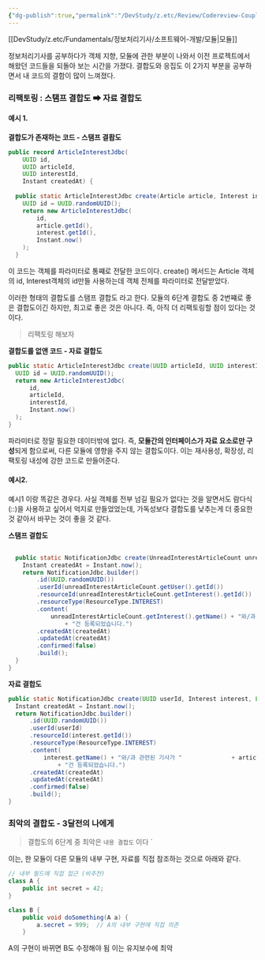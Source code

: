 ```yaml
---
{"dg-publish":true,"permalink":"/DevStudy/z.etc/Review/Codereview-Coupling/","noteIcon":"","created":"2025-06-05T08:57:21.112+09:00","updated":"2025-06-05T08:57:21.127+09:00"}
---
```




[[DevStudy/z.etc/Fundamentals/정보처리기사/소프트웨어-개발/모듈\|모듈]]

정보처리기사를 공부하다가 객체 지향, 모듈에 관한 부분이 나와서 이전 프로젝트에서 해왔던 코드들을 되돌아 보는 시간을 가졌다.
결합도와 응집도 이 2가지 부분을 공부하면서 내 코드의 결함이 많이 느껴졌다.


### 리팩토링 : 스탬프 결합도 ➡ 자료 결합도 
#### 예시 1. 

**결합도가 존재하는 코드 - 스탬프 결홥도**
```java
public record ArticleInterestJdbc(  
    UUID id,  
    UUID articleId,  
    UUID interestId,  
    Instant createdAt) {  
  
  public static ArticleInterestJdbc create(Article article, Interest interest) {  
    UUID id = UUID.randomUUID();  
    return new ArticleInterestJdbc(  
        id,  
        article.getId(),  
        interest.getId(),  
        Instant.now()  
    );  
  }
```
이 코드는 객체를 파라미터로 통쨰로 전달한 코드이다.
create() 메서드는 Article 객체의 id, Interest객체의 id만들 사용하는데 객체 전체를 파라미터로 전달받았다.

이러한 형태의 결합도를 스탬프 결합도 라고 한다.
모듈의 6단계 결합도 중 2번쨰로 좋은 결합도이긴 하지만, 최고로 좋은 것은 아니다.
즉, 아직 더 리팩토링할 점이 있다는 것이다.

> 리팩토링 해보자 

**결합도를 없앤 코드 - 자료 결합도**
```java
public static ArticleInterestJdbc create(UUID articleId, UUID interestId) {  
  UUID id = UUID.randomUUID();  
  return new ArticleInterestJdbc(  
      id,  
      articleId,  
      interestId,  
      Instant.now()  
  );  
}
```
파라미터로 정말 필요한 데이터밖에 없다.
즉, **모듈간의 인터페이스가 자료 요소로만 구성**되게 함으로써, 다른 모듈에 영향을 주지 않는 결합도이다.
이는 재사용성, 확장성, 리팩토링 내성에 강한 코드로 만들어준다.


#### 예시2. 

예시1 이랑 똑같은 경우다.
사실 객체를 전부 넘길 필요가 없다는 것을 알면서도 람다식(::)을 사용하고 싶어서 억지로 만들었었는데, 가독성보다 결합도를 낮추는게 더 중요한 것 같아서 바꾸는 것이 좋을 것 같다.

**스탬프 결합도** 
```java
  
  public static NotificationJdbc create(UnreadInterestArticleCount unreadInterestArticleCount) {  
    Instant createdAt = Instant.now();  
    return NotificationJdbc.builder()  
        .id(UUID.randomUUID())  
        .userId(unreadInterestArticleCount.getUser().getId())  
        .resourceId(unreadInterestArticleCount.getInterest().getId())  
        .resourceType(ResourceType.INTEREST)  
        .content(  
            unreadInterestArticleCount.getInterest().getName() + "와/과 관련된 기사가 "                + unreadInterestArticleCount.getArticleCount()  
                + "건 등록되었습니다.")  
        .createdAt(createdAt)  
        .updatedAt(createdAt)  
        .confirmed(false)  
        .build();  
  }  
}
```


**자료 결합도** 
```java
public static NotificationJdbc create(UUID userId, Interest interest, Long articleCount) {  
  Instant createdAt = Instant.now();  
  return NotificationJdbc.builder()  
      .id(UUID.randomUUID())  
      .userId(userId)  
      .resourceId(interest.getId())  
      .resourceType(ResourceType.INTEREST)  
      .content(  
          interest.getName() + "와/과 관련된 기사가 "              + articleCount  
              + "건 등록되었습니다.")  
      .createdAt(createdAt)  
      .updatedAt(createdAt)  
      .confirmed(false)  
      .build();  
}
```


### 최악의 결합도 - 3달전의 나에게 

> 결합도의 6단계 중 최악은 `내용 결합도`  이다 `

이는, 한 모듈이 다른 모듈의 내부 구현, 자료를 직접 참조하는 것으로 아래와 같다.

```java
// 내부 필드에 직접 접근 (비추천)
class A {
    public int secret = 42;
}

class B {
    public void doSomething(A a) {
        a.secret = 999;  // A의 내부 구현에 직접 의존
    }
```
A의 구현이 바뀌면 B도 수정해야 됨
이는 유지보수에 최악 


